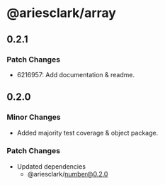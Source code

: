 # @ariesclark/array

## 0.2.1

### Patch Changes

- 6216957: Add documentation & readme.

## 0.2.0

### Minor Changes

- Added majority test coverage & object package.

### Patch Changes

- Updated dependencies
  - @ariesclark/number@0.2.0
